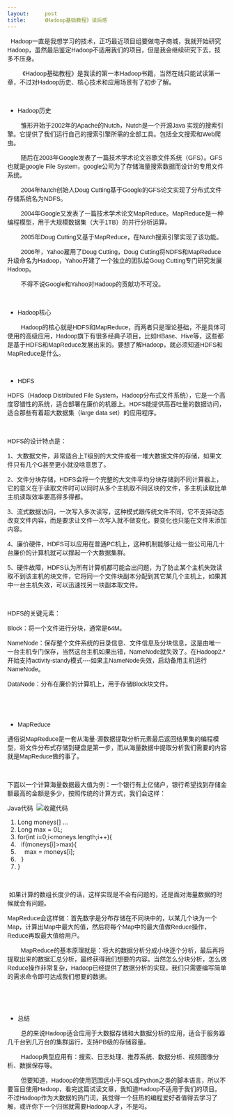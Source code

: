 ```yaml
---
layout:     post
title:      《Hadoop基础教程》读后感
---
```

<div id="article_content" class="article_content clearfix csdn-tracking-statistics" data-pid="blog" data-mod="popu_307" data-dsm="post">
								            <link rel="stylesheet" href="https://csdnimg.cn/release/phoenix/template/css/ck_htmledit_views-f76675cdea.css">
						<div class="htmledit_views" id="content_views">
                
<span style="font-family:'Microsoft YaHei', '微软雅黑', SimHei, tahoma, arial, helvetica, sans-serif;">  Hadoop一直是我想学习的技术，正巧最近项目组要做电子商城，我就开始研究Hadoop，虽然最后鉴定Hadoop不适用我们的项目，但是我会继续研究下去，技多不压身。</span>
<p><span style="font-family:'Microsoft YaHei', '微软雅黑', SimHei, tahoma, arial, helvetica, sans-serif;">         《Hadoop基础教程》是我读的第一本Hadoop书籍，当然在线只能试读第一章，不过对Hadoop历史、核心技术和应用场景有了初步了解。</span></p>
<p> </p>
<ul><li><span style="font-family:'Microsoft YaHei', '微软雅黑', SimHei, tahoma, arial, helvetica, sans-serif;">Hadoop历史</span></li></ul><p><span style="font-family:'Microsoft YaHei', '微软雅黑', SimHei, tahoma, arial, helvetica, sans-serif;">        雏形开始于2002年的Apache的Nutch，Nutch是一个开源Java 实现的搜索引擎。它提供了我们运行自己的搜索引擎所需的全部工具。包括全文搜索和Web爬虫。</span></p>
<p><span style="font-family:'Microsoft YaHei', '微软雅黑', SimHei, tahoma, arial, helvetica, sans-serif;">        随后在2003年Google发表了一篇技术学术论文谷歌文件系统（GFS）。GFS也就是google File System，google公司为了存储海量搜索数据而设计的专用文件系统。</span></p>
<p><span style="font-family:'Microsoft YaHei', '微软雅黑', SimHei, tahoma, arial, helvetica, sans-serif;">        2004年Nutch创始人Doug Cutting基于Google的GFS论文实现了分布式文件存储系统名为NDFS。</span></p>
<p><span style="font-family:'Microsoft YaHei', '微软雅黑', SimHei, tahoma, arial, helvetica, sans-serif;">        2004年Google又发表了一篇技术学术论文MapReduce。MapReduce是一种编程模型，用于大规模数据集（大于1TB）的并行分析运算。</span></p>
<p><span style="font-family:'Microsoft YaHei', '微软雅黑', SimHei, tahoma, arial, helvetica, sans-serif;">        2005年Doug Cutting又基于MapReduce，在Nutch搜索引擎实现了该功能。</span></p>
<p><span style="font-family:'Microsoft YaHei', '微软雅黑', SimHei, tahoma, arial, helvetica, sans-serif;">        2006年，Yahoo雇用了Doug Cutting，Doug Cutting将NDFS和MapReduce升级命名为Hadoop，Yahoo开建了一个独立的团队给Goug Cutting专门研究发展Hadoop。</span></p>
<p><span style="font-family:'Microsoft YaHei', '微软雅黑', SimHei, tahoma, arial, helvetica, sans-serif;">        不得不说Google和Yahoo对Hadoop的贡献功不可没。</span></p>
<p> </p>
<ul><li><span style="font-family:'Microsoft YaHei', '微软雅黑', SimHei, tahoma, arial, helvetica, sans-serif;">Hadoop核心</span></li></ul><p><span style="font-family:'Microsoft YaHei', '微软雅黑', SimHei, tahoma, arial, helvetica, sans-serif;">        Hadoop的核心就是HDFS和MapReduce，而两者只是理论基础，不是具体可使用的高级应用，Hadoop旗下有很多经典子项目，比如HBase、Hive等，这些都是基于HDFS和MapReduce发展出来的。要想了解Hadoop，就必须知道HDFS和MapReduce是什么。</span></p>
<p> </p>
<ul><li><span style="font-family:'Microsoft YaHei', '微软雅黑', SimHei, tahoma, arial, helvetica, sans-serif;">HDFS</span></li></ul><p><span style="font-family:'Microsoft YaHei', '微软雅黑', SimHei, tahoma, arial, helvetica, sans-serif;">HDFS（Hadoop Distributed File System，Hadoop分布式文件系统），它是一个高度容错性的系统，适合部署在廉价的机器上。HDFS能提供高吞吐量的数据访问，适合那些有着超大数据集（large data set）的应用程序。</span></p>
<p> </p>
<p><span style="font-family:'Microsoft YaHei', '微软雅黑', SimHei, tahoma, arial, helvetica, sans-serif;">HDFS的设计特点是：</span></p>
<p><span style="font-family:'Microsoft YaHei', '微软雅黑', SimHei, tahoma, arial, helvetica, sans-serif;">1、大数据文件，非常适合上T级别的大文件或者一堆大数据文件的存储，如果文件只有几个G甚至更小就没啥意思了。</span></p>
<p><span style="font-family:'Microsoft YaHei', '微软雅黑', SimHei, tahoma, arial, helvetica, sans-serif;">2、文件分块存储，HDFS会将一个完整的大文件平均分块存储到不同计算器上，它的意义在于读取文件时可以同时从多个主机取不同区块的文件，多主机读取比单主机读取效率要高得多得都。</span></p>
<p><span style="font-family:'Microsoft YaHei', '微软雅黑', SimHei, tahoma, arial, helvetica, sans-serif;">3、流式数据访问，一次写入多次读写，这种模式跟传统文件不同，它不支持动态改变文件内容，而是要求让文件一次写入就不做变化，要变化也只能在文件末添加内容。</span></p>
<p><span style="font-family:'Microsoft YaHei', '微软雅黑', SimHei, tahoma, arial, helvetica, sans-serif;">4、廉价硬件，HDFS可以应用在普通PC机上，这种机制能够让给一些公司用几十台廉价的计算机就可以撑起一个大数据集群。</span></p>
<p><span style="font-family:'Microsoft YaHei', '微软雅黑', SimHei, tahoma, arial, helvetica, sans-serif;">5、硬件故障，HDFS认为所有计算机都可能会出问题，为了防止某个主机失效读取不到该主机的块文件，它将同一个文件块副本分配到其它某几个主机上，如果其中一台主机失效，可以迅速找另一块副本取文件。</span></p>
<p> </p>
<p><span style="font-family:'Microsoft YaHei', '微软雅黑', SimHei, tahoma, arial, helvetica, sans-serif;">HDFS的关键元素：</span></p>
<p><span style="font-family:'Microsoft YaHei', '微软雅黑', SimHei, tahoma, arial, helvetica, sans-serif;">Block：将一个文件进行分块，通常是64M。</span></p>
<p><span style="font-family:'Microsoft YaHei', '微软雅黑', SimHei, tahoma, arial, helvetica, sans-serif;">NameNode：保存整个文件系统的目录信息、文件信息及分块信息，这是由唯一一台主机专门保存，当然这台主机如果出错，NameNode就失效了。在Hadoop2.*开始支持activity-standy模式----如果主NameNode失效，启动备用主机运行NameNode。</span></p>
<p><span style="font-family:'Microsoft YaHei', '微软雅黑', SimHei, tahoma, arial, helvetica, sans-serif;">DataNode：分布在廉价的计算机上，用于存储Block块文件。</span></p>
<p><span style="font-family:'Microsoft YaHei', '微软雅黑', SimHei, tahoma, arial, helvetica, sans-serif;"><img alt="" src="http://dl2.iteye.com/upload/attachment/0099/4698/4bd65132-5351-38d9-91f3-351b3625f77b.jpg"></span><br><span style="font-family:'Microsoft YaHei', '微软雅黑', SimHei, tahoma, arial, helvetica, sans-serif;"> </span></p>
<p> </p>
<ul><li><span style="font-family:'Microsoft YaHei', '微软雅黑', SimHei, tahoma, arial, helvetica, sans-serif;">MapReduce</span></li></ul><p><span style="font-family:'Microsoft YaHei', '微软雅黑', SimHei, tahoma, arial, helvetica, sans-serif;">通俗说MapReduce是一套从海量·源数据提取分析元素最后返回结果集的编程模型，将文件分布式存储到硬盘是第一步，而从海量数据中提取分析我们需要的内容就是MapReduce做的事了。</span></p>
<p> </p>
<p><span style="font-family:'Microsoft YaHei', '微软雅黑', SimHei, tahoma, arial, helvetica, sans-serif;">下面以一个计算海量数据最大值为例：一个银行有上亿储户，银行希望找到存储金额最高的金额是多少，按照传统的计算方式，我们会这样：</span></p>
<div class="dp-highlighter">
<div class="bar">
<div class="tools">Java代码  <a title="收藏这段代码"><img class="star" src="http://blessht.iteye.com/images/icon_star.png" alt="收藏代码"></a></div>
</div>
<ol class="dp-j" start="1"><li><span><span>Long moneys[] ...  </span></span></li><li><span>Long max = 0L;  </span></li><li><span><span class="keyword">for</span><span>(</span><span class="keyword">int</span><span> i=</span><span class="number">0</span><span>;i&lt;moneys.length;i++){  </span></span></li><li><span>  <span class="keyword">if</span><span>(moneys[i]&gt;max){  </span></span></li><li><span>    max = moneys[i];  </span></li><li><span>  }  </span></li><li><span>}  </span></li></ol></div>
<p> </p>
<p><span style="font-family:'Microsoft YaHei', '微软雅黑', SimHei, tahoma, arial, helvetica, sans-serif;"> 如果计算的数组长度少的话，这样实现是不会有问题的，还是面对海量数据的时候就会有问题。</span></p>
<p><span style="font-family:'Microsoft YaHei', '微软雅黑', SimHei, tahoma, arial, helvetica, sans-serif;">MapReduce会这样做：首先数字是分布存储在不同块中的，以某几个块为一个Map，计算出Map中最大的值，然后将每个Map中的最大值做Reduce操作，Reduce再取最大值给用户。</span></p>
<p><span style="font-family:'Microsoft YaHei', '微软雅黑', SimHei, tahoma, arial, helvetica, sans-serif;"><img alt="" src="http://dl2.iteye.com/upload/attachment/0099/4705/4c674209-2c2a-3f67-ad07-8b24a4cdd205.jpg"></span><br><span style="font-family:'Microsoft YaHei', '微软雅黑', SimHei, tahoma, arial, helvetica, sans-serif;">        MapReduce的基本原理就是：将大的数据分析分成小块逐个分析，最后再将提取出来的数据汇总分析，最终获得我们想要的内容。当然怎么分块分析，怎么做Reduce操作非常复杂，Hadoop已经提供了数据分析的实现，我们只需要编写简单的需求命令即可达成我们想要的数据。</span></p>
<p> </p>
<p> </p>
<ul><li><span style="font-family:'Microsoft YaHei', '微软雅黑', SimHei, tahoma, arial, helvetica, sans-serif;">总结</span></li></ul><p><span style="font-family:'Microsoft YaHei', '微软雅黑', SimHei, tahoma, arial, helvetica, sans-serif;">        总的来说Hadoop适合应用于大数据存储和大数据分析的应用，适合于服务器几千台到几万台的集群运行，支持PB级的存储容量。</span></p>
<p><span style="font-family:'Microsoft YaHei', '微软雅黑', SimHei, tahoma, arial, helvetica, sans-serif;">        Hadoop典型应用有：搜索、日志处理、推荐系统、数据分析、视频图像分析、数据保存等。</span></p>
<p><span style="font-family:'Microsoft YaHei', '微软雅黑', SimHei, tahoma, arial, helvetica, sans-serif;">        但要知道，Hadoop的使用范围远小于SQL或Python之类的脚本语言，所以不要盲目使用Hadoop，看完这篇试读文章，我知道Hadoop不适用于我们的项目。不过Hadoop作为大数据的热门词，我觉得一个狂热的编程爱好者值得去学习了解，或许你下一个归宿就需要Hadoop人才，不是吗。</span></p>
<p><span style="font-family:'Microsoft YaHei', '微软雅黑', SimHei, tahoma, arial, helvetica, sans-serif;"> </span></p>
<p> </p>
            </div>
                </div>